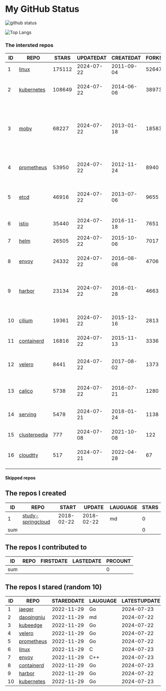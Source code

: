 # My GitHub Status

<img src="https://github-readme-stats-1.yihong0618.vercel.app/api?username=daoqingniu&show_icons=true&&&hide_title=true&count_private=true" alt="github status" />

![Top Langs](https://github-readme-stats-1.yihong0618.vercel.app/api/top-langs/?username=daoqingniu&layout=compact)

<!--START_SECTION:github_repos-->
### The intersted repos
| ID |                              REPO                               | STARS  | UPDATEDAT  | CREATEDAT  | FORKSCOUNT |                                                DESCRIPTIONS                                                |
|----|-----------------------------------------------------------------|--------|------------|------------|------------|------------------------------------------------------------------------------------------------------------|
|  1 | [linux](https://github.com/torvalds/linux)                      | 175112 | 2024-07-22 | 2011-09-04 |      52647 | Linux kernel source tree                                                                                   |
|  2 | [kubernetes](https://github.com/kubernetes/kubernetes)          | 108649 | 2024-07-22 | 2014-06-06 |      38973 | Production-Grade Container Scheduling and Management                                                       |
|  3 | [moby](https://github.com/moby/moby)                            |  68227 | 2024-07-22 | 2013-01-18 |      18583 | The Moby Project - a collaborative project for the container ecosystem to assemble container-based systems |
|  4 | [prometheus](https://github.com/prometheus/prometheus)          |  53950 | 2024-07-22 | 2012-11-24 |       8940 | The Prometheus monitoring system and time series database.                                                 |
|  5 | [etcd](https://github.com/etcd-io/etcd)                         |  46916 | 2024-07-22 | 2013-07-06 |       9655 | Distributed reliable key-value store for the most critical data of a distributed system                    |
|  6 | [istio](https://github.com/istio/istio)                         |  35440 | 2024-07-22 | 2016-11-18 |       7651 | Connect, secure, control, and observe services.                                                            |
|  7 | [helm](https://github.com/helm/helm)                            |  26505 | 2024-07-22 | 2015-10-06 |       7017 | The Kubernetes Package Manager                                                                             |
|  8 | [envoy](https://github.com/envoyproxy/envoy)                    |  24332 | 2024-07-22 | 2016-08-08 |       4706 | Cloud-native high-performance edge/middle/service proxy                                                    |
|  9 | [harbor](https://github.com/goharbor/harbor)                    |  23134 | 2024-07-22 | 2016-01-28 |       4663 | An open source trusted cloud native registry project that stores, signs, and scans content.                |
| 10 | [cilium](https://github.com/cilium/cilium)                      |  19361 | 2024-07-22 | 2015-12-16 |       2813 | eBPF-based Networking, Security, and Observability                                                         |
| 11 | [containerd](https://github.com/containerd/containerd)          |  16816 | 2024-07-22 | 2015-11-13 |       3336 | An open and reliable container runtime                                                                     |
| 12 | [velero](https://github.com/vmware-tanzu/velero)                |   8441 | 2024-07-22 | 2017-08-02 |       1373 | Backup and migrate Kubernetes applications and their persistent volumes                                    |
| 13 | [calico](https://github.com/projectcalico/calico)               |   5738 | 2024-07-22 | 2016-07-21 |       1280 | Cloud native networking and network security                                                               |
| 14 | [serving](https://github.com/knative/serving)                   |   5478 | 2024-07-21 | 2018-01-24 |       1138 | Kubernetes-based, scale-to-zero, request-driven compute                                                    |
| 15 | [clusterpedia](https://github.com/clusterpedia-io/clusterpedia) |    777 | 2024-07-08 | 2021-10-08 |        122 | The Encyclopedia of Kubernetes clusters                                                                    |
| 16 | [cloudtty](https://github.com/cloudtty/cloudtty)                |    517 | 2024-07-21 | 2022-04-28 |         67 | A Friendly Kubernetes CloudShell (Web Terminal) !                                                          |



#### Skipped repos
<!--END_SECTION:github_repos-->

<!--START_SECTION:my_github-->
## The repos I created
| ID  |                                 REPO                                 |   START    |   UPDATE   | LAUGUAGE | STARS |
|-----|----------------------------------------------------------------------|------------|------------|----------|-------|
|   1 | [study-springcloud](https://github.com/daoqingniu/study-springcloud) | 2018-02-22 | 2018-02-22 | md       |     0 |
| sum |                                                                      |            |            |          |     0 |

## The repos I contributed to
| ID  | REPO | FIRSTDATE | LASTEDATE | PRCOUNT |
|-----|------|-----------|-----------|---------|
| sum |      |           |           |       0 |

## The repos I stared (random 10)
| ID |                          REPO                          | STAREDDATE | LAUGUAGE | LATESTUPDATE |
|----|--------------------------------------------------------|------------|----------|--------------|
|  1 | [jaeger](https://github.com/jaegertracing/jaeger)      | 2022-11-29 | Go       | 2024-07-23   |
|  2 | [daoqingniu](https://github.com/daoqingniu/daoqingniu) | 2022-11-29 | md       | 2024-07-22   |
|  3 | [kubeedge](https://github.com/kubeedge/kubeedge)       | 2022-11-29 | Go       | 2024-07-22   |
|  4 | [velero](https://github.com/vmware-tanzu/velero)       | 2022-11-29 | Go       | 2024-07-22   |
|  5 | [prometheus](https://github.com/prometheus/prometheus) | 2022-11-29 | Go       | 2024-07-22   |
|  6 | [linux](https://github.com/torvalds/linux)             | 2022-11-29 | C        | 2024-07-23   |
|  7 | [envoy](https://github.com/envoyproxy/envoy)           | 2022-11-29 | C++      | 2024-07-23   |
|  8 | [containerd](https://github.com/containerd/containerd) | 2022-11-29 | Go       | 2024-07-23   |
|  9 | [harbor](https://github.com/goharbor/harbor)           | 2022-11-29 | Go       | 2024-07-22   |
| 10 | [kubernetes](https://github.com/kubernetes/kubernetes) | 2022-11-29 | Go       | 2024-07-23   |

<!--END_SECTION:my_github-->
